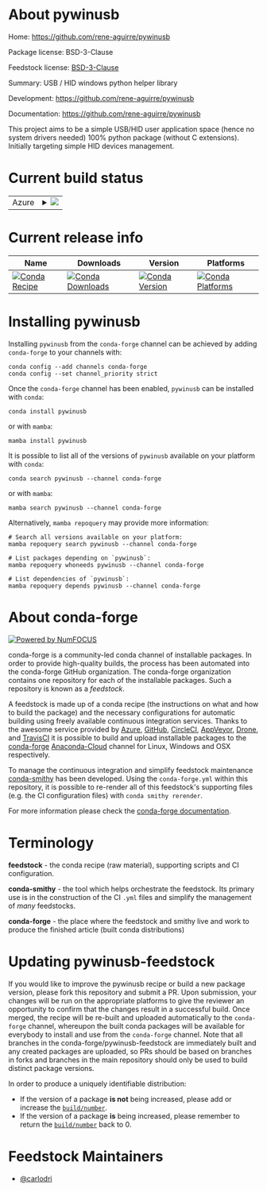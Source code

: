 About pywinusb
==============

Home: https://github.com/rene-aguirre/pywinusb

Package license: BSD-3-Clause

Feedstock license: [BSD-3-Clause](https://github.com/conda-forge/pywinusb-feedstock/blob/main/LICENSE.txt)

Summary: USB / HID windows python helper library

Development: https://github.com/rene-aguirre/pywinusb

Documentation: https://github.com/rene-aguirre/pywinusb

This project aims to be a simple USB/HID user application space
(hence no system drivers needed) 100% python package (without C
extensions). Initially targeting simple HID devices management.


Current build status
====================


<table>
    
  <tr>
    <td>Azure</td>
    <td>
      <details>
        <summary>
          <a href="https://dev.azure.com/conda-forge/feedstock-builds/_build/latest?definitionId=8562&branchName=main">
            <img src="https://dev.azure.com/conda-forge/feedstock-builds/_apis/build/status/pywinusb-feedstock?branchName=main">
          </a>
        </summary>
        <table>
          <thead><tr><th>Variant</th><th>Status</th></tr></thead>
          <tbody><tr>
              <td>win_64_python3.10.____cpython</td>
              <td>
                <a href="https://dev.azure.com/conda-forge/feedstock-builds/_build/latest?definitionId=8562&branchName=main">
                  <img src="https://dev.azure.com/conda-forge/feedstock-builds/_apis/build/status/pywinusb-feedstock?branchName=main&jobName=win&configuration=win_64_python3.10.____cpython" alt="variant">
                </a>
              </td>
            </tr><tr>
              <td>win_64_python3.7.____cpython</td>
              <td>
                <a href="https://dev.azure.com/conda-forge/feedstock-builds/_build/latest?definitionId=8562&branchName=main">
                  <img src="https://dev.azure.com/conda-forge/feedstock-builds/_apis/build/status/pywinusb-feedstock?branchName=main&jobName=win&configuration=win_64_python3.7.____cpython" alt="variant">
                </a>
              </td>
            </tr><tr>
              <td>win_64_python3.8.____73_pypy</td>
              <td>
                <a href="https://dev.azure.com/conda-forge/feedstock-builds/_build/latest?definitionId=8562&branchName=main">
                  <img src="https://dev.azure.com/conda-forge/feedstock-builds/_apis/build/status/pywinusb-feedstock?branchName=main&jobName=win&configuration=win_64_python3.8.____73_pypy" alt="variant">
                </a>
              </td>
            </tr><tr>
              <td>win_64_python3.8.____cpython</td>
              <td>
                <a href="https://dev.azure.com/conda-forge/feedstock-builds/_build/latest?definitionId=8562&branchName=main">
                  <img src="https://dev.azure.com/conda-forge/feedstock-builds/_apis/build/status/pywinusb-feedstock?branchName=main&jobName=win&configuration=win_64_python3.8.____cpython" alt="variant">
                </a>
              </td>
            </tr><tr>
              <td>win_64_python3.9.____73_pypy</td>
              <td>
                <a href="https://dev.azure.com/conda-forge/feedstock-builds/_build/latest?definitionId=8562&branchName=main">
                  <img src="https://dev.azure.com/conda-forge/feedstock-builds/_apis/build/status/pywinusb-feedstock?branchName=main&jobName=win&configuration=win_64_python3.9.____73_pypy" alt="variant">
                </a>
              </td>
            </tr><tr>
              <td>win_64_python3.9.____cpython</td>
              <td>
                <a href="https://dev.azure.com/conda-forge/feedstock-builds/_build/latest?definitionId=8562&branchName=main">
                  <img src="https://dev.azure.com/conda-forge/feedstock-builds/_apis/build/status/pywinusb-feedstock?branchName=main&jobName=win&configuration=win_64_python3.9.____cpython" alt="variant">
                </a>
              </td>
            </tr>
          </tbody>
        </table>
      </details>
    </td>
  </tr>
</table>

Current release info
====================

| Name | Downloads | Version | Platforms |
| --- | --- | --- | --- |
| [![Conda Recipe](https://img.shields.io/badge/recipe-pywinusb-green.svg)](https://anaconda.org/conda-forge/pywinusb) | [![Conda Downloads](https://img.shields.io/conda/dn/conda-forge/pywinusb.svg)](https://anaconda.org/conda-forge/pywinusb) | [![Conda Version](https://img.shields.io/conda/vn/conda-forge/pywinusb.svg)](https://anaconda.org/conda-forge/pywinusb) | [![Conda Platforms](https://img.shields.io/conda/pn/conda-forge/pywinusb.svg)](https://anaconda.org/conda-forge/pywinusb) |

Installing pywinusb
===================

Installing `pywinusb` from the `conda-forge` channel can be achieved by adding `conda-forge` to your channels with:

```
conda config --add channels conda-forge
conda config --set channel_priority strict
```

Once the `conda-forge` channel has been enabled, `pywinusb` can be installed with `conda`:

```
conda install pywinusb
```

or with `mamba`:

```
mamba install pywinusb
```

It is possible to list all of the versions of `pywinusb` available on your platform with `conda`:

```
conda search pywinusb --channel conda-forge
```

or with `mamba`:

```
mamba search pywinusb --channel conda-forge
```

Alternatively, `mamba repoquery` may provide more information:

```
# Search all versions available on your platform:
mamba repoquery search pywinusb --channel conda-forge

# List packages depending on `pywinusb`:
mamba repoquery whoneeds pywinusb --channel conda-forge

# List dependencies of `pywinusb`:
mamba repoquery depends pywinusb --channel conda-forge
```


About conda-forge
=================

[![Powered by
NumFOCUS](https://img.shields.io/badge/powered%20by-NumFOCUS-orange.svg?style=flat&colorA=E1523D&colorB=007D8A)](https://numfocus.org)

conda-forge is a community-led conda channel of installable packages.
In order to provide high-quality builds, the process has been automated into the
conda-forge GitHub organization. The conda-forge organization contains one repository
for each of the installable packages. Such a repository is known as a *feedstock*.

A feedstock is made up of a conda recipe (the instructions on what and how to build
the package) and the necessary configurations for automatic building using freely
available continuous integration services. Thanks to the awesome service provided by
[Azure](https://azure.microsoft.com/en-us/services/devops/), [GitHub](https://github.com/),
[CircleCI](https://circleci.com/), [AppVeyor](https://www.appveyor.com/),
[Drone](https://cloud.drone.io/welcome), and [TravisCI](https://travis-ci.com/)
it is possible to build and upload installable packages to the
[conda-forge](https://anaconda.org/conda-forge) [Anaconda-Cloud](https://anaconda.org/)
channel for Linux, Windows and OSX respectively.

To manage the continuous integration and simplify feedstock maintenance
[conda-smithy](https://github.com/conda-forge/conda-smithy) has been developed.
Using the ``conda-forge.yml`` within this repository, it is possible to re-render all of
this feedstock's supporting files (e.g. the CI configuration files) with ``conda smithy rerender``.

For more information please check the [conda-forge documentation](https://conda-forge.org/docs/).

Terminology
===========

**feedstock** - the conda recipe (raw material), supporting scripts and CI configuration.

**conda-smithy** - the tool which helps orchestrate the feedstock.
                   Its primary use is in the construction of the CI ``.yml`` files
                   and simplify the management of *many* feedstocks.

**conda-forge** - the place where the feedstock and smithy live and work to
                  produce the finished article (built conda distributions)


Updating pywinusb-feedstock
===========================

If you would like to improve the pywinusb recipe or build a new
package version, please fork this repository and submit a PR. Upon submission,
your changes will be run on the appropriate platforms to give the reviewer an
opportunity to confirm that the changes result in a successful build. Once
merged, the recipe will be re-built and uploaded automatically to the
`conda-forge` channel, whereupon the built conda packages will be available for
everybody to install and use from the `conda-forge` channel.
Note that all branches in the conda-forge/pywinusb-feedstock are
immediately built and any created packages are uploaded, so PRs should be based
on branches in forks and branches in the main repository should only be used to
build distinct package versions.

In order to produce a uniquely identifiable distribution:
 * If the version of a package **is not** being increased, please add or increase
   the [``build/number``](https://docs.conda.io/projects/conda-build/en/latest/resources/define-metadata.html#build-number-and-string).
 * If the version of a package **is** being increased, please remember to return
   the [``build/number``](https://docs.conda.io/projects/conda-build/en/latest/resources/define-metadata.html#build-number-and-string)
   back to 0.

Feedstock Maintainers
=====================

* [@carlodri](https://github.com/carlodri/)

